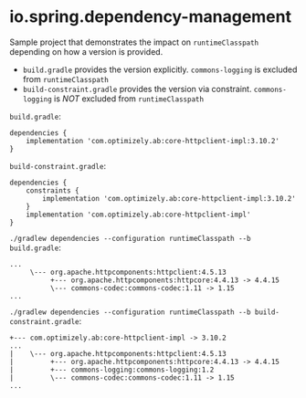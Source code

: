 # io.spring.dependency-management
Sample project that demonstrates the impact on `runtimeClasspath` depending on how a version is provided.

- `build.gradle` provides the version explicitly. `commons-logging` is excluded from `runtimeClasspath`
- `build-constraint.gradle` provides the version via constraint. `commons-logging` is _NOT_ excluded from `runtimeClasspath`


`build.gradle`:
```
dependencies {
    implementation 'com.optimizely.ab:core-httpclient-impl:3.10.2'
}
```


`build-constraint.gradle`:
```
dependencies {
    constraints {
        implementation 'com.optimizely.ab:core-httpclient-impl:3.10.2'
    }
    implementation 'com.optimizely.ab:core-httpclient-impl'
}
```

`./gradlew dependencies --configuration runtimeClasspath --b build.gradle`:
```
...
     \--- org.apache.httpcomponents:httpclient:4.5.13
          +--- org.apache.httpcomponents:httpcore:4.4.13 -> 4.4.15
          \--- commons-codec:commons-codec:1.11 -> 1.15
...

```

`./gradlew dependencies --configuration runtimeClasspath --b build-constraint.gradle`:
```
+--- com.optimizely.ab:core-httpclient-impl -> 3.10.2
...
|    \--- org.apache.httpcomponents:httpclient:4.5.13
|         +--- org.apache.httpcomponents:httpcore:4.4.13 -> 4.4.15
|         +--- commons-logging:commons-logging:1.2
|         \--- commons-codec:commons-codec:1.11 -> 1.15
...

```
